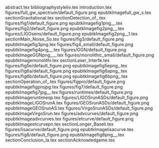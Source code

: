 abstract.tex
bibliographystyleliv.tex
introduction.tex
figures/full_gw_spectrum/default_figure.png
epubtkImagefull_gw_s.tex
sectionGravitational.tex
sectionDetection_of_.tex
figures/fig1/default_figure.png
epubtkImagefig1png__.tex
figures/fig2/default_figure.png
epubtkImagefig2png__.tex
figures/LIGOsens/default_figure.png
epubtkImagefig2png__1.tex
sectionMain_Noise_So.tex
figures/fig3/default_figure.png
epubtkImagefig3png.tex
figures/fig4_small/default_figure.png
epubtkImagefig4png__.tex
figures/GGN/default_figure.png
epubtkImageGGNpng___.tex
figures/monolithic_small/default_figure.png
epubtkImagemonolithi.tex
sectionLaser_Interfe.tex
figures/fig5e/default_figure.png
epubtkImagefig5epng_.tex
figures/fig6a/default_figure.png
epubtkImagefig6apng_.tex
figures/fig6b/default_figure.png
epubtkImagefig6bpng_.tex
sectionOperation_of_.tex
figures/figpro/default_figure.png
epubtkImagefigprojpg.tex
figures/fig7/default_figure.png
epubtkImagefig7jpg__.tex
figures/runtimes/default_figure.png
epubtkImageruntimesp.tex
figures/LIGOSrunASDs/default_figure.png
epubtkImageLIGOSrunA.tex
figures/GEOSrunASDs/default_figure.png
epubtkImageGEOSrunAS.tex
figures/VirgoSrunASDs/default_figure.png
epubtkImageVirgoSrun.tex
figures/advcurves/default_figure.png
epubtkImageadvcurves.tex
figures/etcurve/default_figure.png
epubtkImageetcurvepn.tex
sectionLonger_Baseli.tex
figures/lisacurve/default_figure.png
epubtkImagelisacurve.tex
figures/fig8/default_figure.png
epubtkImagefig8png__.tex
sectionConclusion_la.tex
sectionAcknowledgeme.tex
